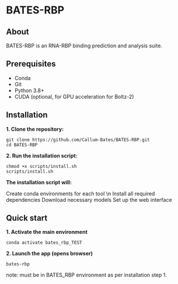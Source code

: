 # BATES-RBP

## About

BATES-RBP is an RNA-RBP binding prediction and analysis suite. 


## Prerequisites

- Conda 
- Git
- Python 3.8+
- CUDA (optional, for GPU acceleration for Boltz-2)


## Installation

**1. Clone the repository:**
```
git clone https://github.com/Callum-Bates/BATES-RBP.git
cd BATES-RBP
```

**2. Run the installation script:**
```
chmod +x scripts/install.sh
scripts/install.sh
```

**The installation script will:**

Create conda environments for each tool \n
Install all required dependencies
Download necessary models
Set up the web interface



## Quick start

**1. Activate the main environment**
```
conda activate bates_rbp_TEST
```

**2. Launch the app (opens browser)**

```
bates-rbp
```
note: must be in BATES_RBP environment as per installation step 1.







